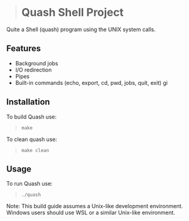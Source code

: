 > # Quash Shell Project
Quite a Shell (quash) program using the UNIX system calls. 

## Features

- Background jobs
- I/O redirection
- Pipes
- Built-in commands (echo, export, cd, pwd, jobs, quit, exit)
gi
## Installation
To build Quash use:
> `make`

To clean quash use:
> `make clean`

## Usage

To run Quash use:
> `./quash`

Note: This build guide assumes a Unix-like development environment. Windows users should use WSL or a similar Unix-like environment.